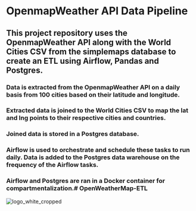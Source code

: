 # OpenmapWeather API Data Pipeline

## This project repository uses the OpenmapWeather API along with the World Cities CSV from the simplemaps database to create an ETL using Airflow, Pandas and Postgres.

### Data is extracted from the OpenmapWeather API on a daily basis from 100 cities based on their latitude and longitude. 
### Extracted data is joined to the World Cities CSV to map the lat and lng points to their respective cities and countries.
### Joined data is stored in a Postgres database.
### Airflow is used to orchestrate and schedule these tasks to run daily. Data is added to the Postgres data warehouse on the frequency of the Airflow tasks.
### Airflow and Postgres are ran in a Docker container for compartmentalization.# OpenWeatherMap-ETL

![logo_white_cropped](https://user-images.githubusercontent.com/75954323/208560365-558b341e-f294-4bd9-8b8b-db336ad0ff99.png)
